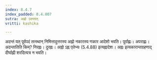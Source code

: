 ```yaml
---
index: 8.4.7
index_padded: 8.4.007
sutra: अह्नो ऽदन्तात्
vritti: kashika

---
```

अदन्तं यत् पूर्वपदं तत्स्थान् निमित्तादुत्तरस्य अह्नो नकारस्य णकार आदेशो भवति। पूर्वाह्णः। अपराह्णः। अदन्तातिति किम्? निरह्नः। दुरह्नः। अह्नो ऽह्न एतेभ्यः (5.4.88) इत्यह्नादेशः। अह्नः इत्यकारान्तग्रहणाद् दीर्घाह्नी शरदित्यत्र न भवति।